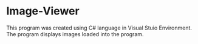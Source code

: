 # Image-Viewer
This program was created using C# language in Visual Stuio Environment. The program displays images loaded into the program.
